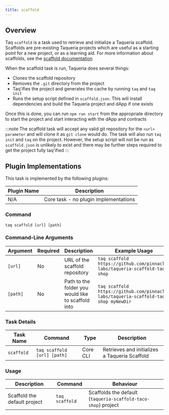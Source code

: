 ```yaml
---
title: scaffold
---
```


## Overview

Taq `scaffold` is a task used to retrieve and initialize a Taqueria scaffold. Scaffolds are pre-existing Taqueria projects which are useful as a starting point for a new project, or as a learning aid. For more information about scaffolds, see the [scaffold documentation](/taqueria/scaffolds/scaffold-basics)

When the scaffold task is run, Taqueria does several things:

- Clones the scaffold repository
- Removes the `.git` directory from the project
- Taq'ifies the project and generates the cache by running `taq` and `taq init`
- Runs the setup script defined in `scaffold.json`. This will install dependencies and build the Taqueria project and dApp if one exists

Once this is done, you can run `npm run start` from the appropriate directory to start the project and start interacting with the dApp and contracts

:::note
The scaffold task will accept any valid git repository for the `<url> parameter` and will clone it as `git clone` would do. The task will also run `taq init` and `taq` on the project. However, the setup script will not be run as `scaffold.json` is unlikely to exist and there may be further steps required to get the project fully taq'ified
:::

## Plugin Implementations

This task is implemented by the following plugins:

| Plugin Name                            | Description                             |
| -------------------------------------- | --------------------------------------- |
| N/A                                    | Core task - no plugin implementations   |

### Command

```shell
taq scaffold [url] [path]
```

### Command-Line Arguments

| Argument     | Required | Description                                            | Example Usage                                                                   |
| ------------ | -------- | ------------------------------------------------------ | ------------------------------------------------------------------------------- |
| `[url]`      | No       | URL of the scaffold repository                         | `taq scaffold https://github.com/pinnacle-labs/taqueria-scaffold-taco-shop`          |
| `[path]`     | No       | Path to the folder you would like to scaffold into     | `taq scaffold https://github.com/pinnacle-labs/taqueria-scaffold-taco-shop myNewDir` |

### Task Details

| Task Name              | Command                             | Type                      | Description                                                  |
| ---------------------- | ----------------------------------- | ------------------------- | ------------------------------------------------------------ |
| `scaffold`             | `taq scaffold [url] [path]`         | Core CLI                  | Retrieves and initializes a Taqueria Scaffold                |

### Usage

| Description                   | Command                               | Behaviour                                                                     |
| ----------------------------- | ------------------------------------- | ----------------------------------------------------------------------------- |
| Scaffold the default project  | `taq scaffold`                                                                          | Scaffolds the default (`taqueria-scaffold-taco-shop`) project |

